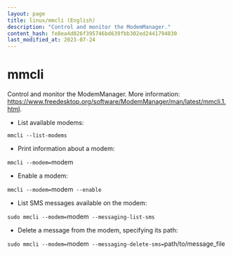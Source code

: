 ```yaml
---
layout: page
title: linux/mmcli (English)
description: "Control and monitor the ModemManager."
content_hash: fe8ea4d026f395746bd639fbb302ed2441794830
last_modified_at: 2023-07-24
---
```

# mmcli

Control and monitor the ModemManager.
More information: <https://www.freedesktop.org/software/ModemManager/man/latest/mmcli.1.html>.

- List available modems:

`mmcli --list-modems`

- Print information about a modem:

`mmcli --modem=`<span class="tldr-var badge badge-pill bg-dark-lm bg-white-dm text-white-lm text-dark-dm font-weight-bold">modem</span>

- Enable a modem:

`mmcli --modem=`<span class="tldr-var badge badge-pill bg-dark-lm bg-white-dm text-white-lm text-dark-dm font-weight-bold">modem</span>` --enable`

- List SMS messages available on the modem:

`sudo mmcli --modem=`<span class="tldr-var badge badge-pill bg-dark-lm bg-white-dm text-white-lm text-dark-dm font-weight-bold">modem</span>` --messaging-list-sms`

- Delete a message from the modem, specifying its path:

`sudo mmcli --modem=`<span class="tldr-var badge badge-pill bg-dark-lm bg-white-dm text-white-lm text-dark-dm font-weight-bold">modem</span>` --messaging-delete-sms=`<span class="tldr-var badge badge-pill bg-dark-lm bg-white-dm text-white-lm text-dark-dm font-weight-bold">path/to/message_file</span>
